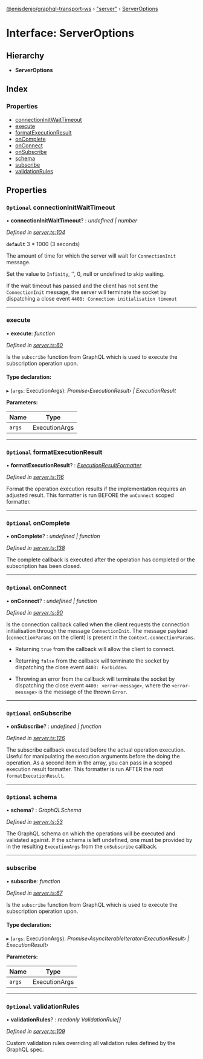 [@enisdenjo/graphql-transport-ws](../README.md) › ["server"](../modules/_server_.md) › [ServerOptions](_server_.serveroptions.md)

# Interface: ServerOptions

## Hierarchy

* **ServerOptions**

## Index

### Properties

* [connectionInitWaitTimeout](_server_.serveroptions.md#optional-connectioninitwaittimeout)
* [execute](_server_.serveroptions.md#execute)
* [formatExecutionResult](_server_.serveroptions.md#optional-formatexecutionresult)
* [onComplete](_server_.serveroptions.md#optional-oncomplete)
* [onConnect](_server_.serveroptions.md#optional-onconnect)
* [onSubscribe](_server_.serveroptions.md#optional-onsubscribe)
* [schema](_server_.serveroptions.md#optional-schema)
* [subscribe](_server_.serveroptions.md#subscribe)
* [validationRules](_server_.serveroptions.md#optional-validationrules)

## Properties

### `Optional` connectionInitWaitTimeout

• **connectionInitWaitTimeout**? : *undefined | number*

*Defined in [server.ts:104](https://github.com/enisdenjo/graphql-transport-ws/blob/9a98ec4/src/server.ts#L104)*

**`default`** 3 * 1000 (3 seconds)

The amount of time for which the
server will wait for `ConnectionInit` message.

Set the value to `Infinity`, '', 0, null or undefined to skip waiting.

If the wait timeout has passed and the client
has not sent the `ConnectionInit` message,
the server will terminate the socket by
dispatching a close event `4408: Connection initialisation timeout`

___

###  execute

• **execute**: *function*

*Defined in [server.ts:60](https://github.com/enisdenjo/graphql-transport-ws/blob/9a98ec4/src/server.ts#L60)*

Is the `subscribe` function
from GraphQL which is used to
execute the subscription operation
upon.

#### Type declaration:

▸ (`args`: ExecutionArgs): *Promise‹ExecutionResult› | ExecutionResult*

**Parameters:**

Name | Type |
------ | ------ |
`args` | ExecutionArgs |

___

### `Optional` formatExecutionResult

• **formatExecutionResult**? : *[ExecutionResultFormatter](../modules/_server_.md#executionresultformatter)*

*Defined in [server.ts:116](https://github.com/enisdenjo/graphql-transport-ws/blob/9a98ec4/src/server.ts#L116)*

Format the operation execution results
if the implementation requires an adjusted
result. This formatter is run BEFORE the
`onConnect` scoped formatter.

___

### `Optional` onComplete

• **onComplete**? : *undefined | function*

*Defined in [server.ts:138](https://github.com/enisdenjo/graphql-transport-ws/blob/9a98ec4/src/server.ts#L138)*

The complete callback is executed after the
operation has completed or the subscription
has been closed.

___

### `Optional` onConnect

• **onConnect**? : *undefined | function*

*Defined in [server.ts:90](https://github.com/enisdenjo/graphql-transport-ws/blob/9a98ec4/src/server.ts#L90)*

Is the connection callback called when the
client requests the connection initialisation
through the message `ConnectionInit`. The message
payload (`connectionParams` on the client) is
present in the `Context.connectionParams`.

- Returning `true` from the callback will
allow the client to connect.

- Returning `false` from the callback will
terminate the socket by dispatching the
close event `4403: Forbidden`.

- Throwing an error from the callback will
terminate the socket by dispatching the
close event `4400: <error-message>`, where
the `<error-message>` is the message of the
thrown `Error`.

___

### `Optional` onSubscribe

• **onSubscribe**? : *undefined | function*

*Defined in [server.ts:126](https://github.com/enisdenjo/graphql-transport-ws/blob/9a98ec4/src/server.ts#L126)*

The subscribe callback executed before
the actual operation execution. Useful
for manipulating the execution arguments
before the doing the operation. As a second
item in the array, you can pass in a scoped
execution result formatter. This formatter
is run AFTER the root `formatExecutionResult`.

___

### `Optional` schema

• **schema**? : *GraphQLSchema*

*Defined in [server.ts:53](https://github.com/enisdenjo/graphql-transport-ws/blob/9a98ec4/src/server.ts#L53)*

The GraphQL schema on which the operations
will be executed and validated against. If
the schema is left undefined, one must be
provided by in the resulting `ExecutionArgs`
from the `onSubscribe` callback.

___

###  subscribe

• **subscribe**: *function*

*Defined in [server.ts:67](https://github.com/enisdenjo/graphql-transport-ws/blob/9a98ec4/src/server.ts#L67)*

Is the `subscribe` function
from GraphQL which is used to
execute the subscription operation
upon.

#### Type declaration:

▸ (`args`: ExecutionArgs): *Promise‹AsyncIterableIterator‹ExecutionResult› | ExecutionResult›*

**Parameters:**

Name | Type |
------ | ------ |
`args` | ExecutionArgs |

___

### `Optional` validationRules

• **validationRules**? : *readonly ValidationRule[]*

*Defined in [server.ts:109](https://github.com/enisdenjo/graphql-transport-ws/blob/9a98ec4/src/server.ts#L109)*

Custom validation rules overriding all
validation rules defined by the GraphQL spec.
